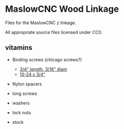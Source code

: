 MaslowCNC Wood Linkage
===

Files for the MaslowCNC z linkage.

All appropriate source files licensed under CC0.


vitamins
---

* Binding screws (chicago screws?)
  - [3/4" length, 3/16" diam](https://www.amazon.com/TruBind-4-Inch-Aluminum-Chicago-SPB0304/dp/B00KW897EA)
  - [10-24 x 3/4"](https://www.amazon.com/Hillman-44749-4-Inch-Binding-20-Pack/dp/B00JDTZ5KY)

* Nylon spacers
* long screws
* washers
* lock nuts
* stock
